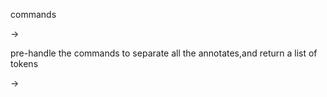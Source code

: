 commands

->

pre-handle the commands to separate all the annotates,and return a list of tokens

->

